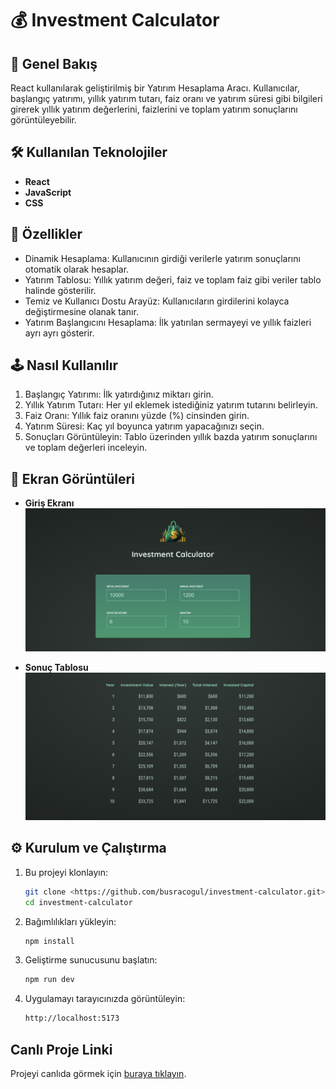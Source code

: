 # 💰 Investment Calculator

## 🎯 Genel Bakış

React kullanılarak geliştirilmiş bir Yatırım Hesaplama Aracı. Kullanıcılar, başlangıç yatırımı, yıllık yatırım tutarı, faiz oranı ve yatırım süresi gibi bilgileri girerek yıllık yatırım değerlerini, faizlerini ve toplam yatırım sonuçlarını görüntüleyebilir.

## 🛠️ Kullanılan Teknolojiler

- **React**
- **JavaScript**
- **CSS**

## 🚀 Özellikler

- Dinamik Hesaplama: Kullanıcının girdiği verilerle yatırım sonuçlarını otomatik olarak hesaplar.
- Yatırım Tablosu: Yıllık yatırım değeri, faiz ve toplam faiz gibi veriler tablo halinde gösterilir.
- Temiz ve Kullanıcı Dostu Arayüz: Kullanıcıların girdilerini kolayca değiştirmesine olanak tanır.
- Yatırım Başlangıcını Hesaplama: İlk yatırılan sermayeyi ve yıllık faizleri ayrı ayrı gösterir.

## 🕹️ Nasıl Kullanılır

1. Başlangıç Yatırımı: İlk yatırdığınız miktarı girin.
2. Yıllık Yatırım Tutarı: Her yıl eklemek istediğiniz yatırım tutarını belirleyin.
3. Faiz Oranı: Yıllık faiz oranını yüzde (%) cinsinden girin.
4. Yatırım Süresi: Kaç yıl boyunca yatırım yapacağınızı seçin.
5. Sonuçları Görüntüleyin: Tablo üzerinden yıllık bazda yatırım sonuçlarını ve toplam değerleri inceleyin.

## 📸 Ekran Görüntüleri

- **Giriş Ekranı**
  ![Giriş Ekranı](./public/table.png)

- **Sonuç Tablosu**
  ![Sonuçlar Tablosu](./public/result.png)

## ⚙️ Kurulum ve Çalıştırma

1. Bu projeyi klonlayın:
   ```bash
   git clone <https://github.com/busracogul/investment-calculator.git>
   cd investment-calculator
   ```
2. Bağımlılıkları yükleyin:
   ```bash
   npm install
   ```
3. Geliştirme sunucusunu başlatın:
   ```bash
   npm run dev
   ```
4. Uygulamayı tarayıcınızda görüntüleyin:
   ```bash
   http://localhost:5173
   ```

## Canlı Proje Linki

Projeyi canlıda görmek için [buraya tıklayın](https://investment-calculator-react-project.vercel.app).
